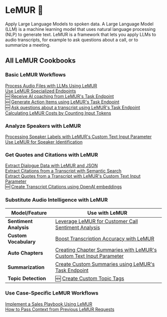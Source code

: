 # LeMUR 🐾
Apply Large Language Models to spoken data. A Large Language Model (LLM) is a machine learning model that uses natural language processing (NLP) to generate text. LeMUR is a framework that lets you apply LLMs to audio transcripts, for example to ask questions about a call, or to summarize a meeting.

## All LeMUR Cookbooks

### Basic LeMUR Workflows
[Process Audio Files with LLMs Using LeMUR](using-lemur.ipynb)<br>
[Use LeMUR Specialized Endpoints](specialized-endpoints.ipynb)<br>
🆕 [Receive AI coaching from LeMUR's Task Endpoint](task-endpoint-ai-coach.ipynb)   
🆕 [Generate Action Items using LeMUR's Task Endpoint](task-endpoint-action-items.ipynb)<br> 
🆕 [Ask questions about a transcript using LeMUR's Task Endpoint](task-endpoint-structured-QA.ipynb)<br>
[Calculating LeMUR Costs by Counting Input Tokens](counting-tokens.ipynb)  

### Analyze Speakers with LeMUR
[Processing Speaker Labels with LeMUR's Custom Text Input Parameter](input-text-speaker-labels.ipynb)  
[Use LeMUR for Speaker Identification](speaker-identification.ipynb)  

### Get Quotes and Citations with LeMUR
[Extract Dialogue Data with LeMUR and JSON](dialogue-data.ipynb)         
[Extract Citations from a Transcript with Semantic Search](transcript-citations.ipynb)    
[Extract Quotes from a Transcript with LeMUR's Custom Text Input Parameter](timestamped-transcripts.ipynb) <br>
🆕 [Create Transcript Citations using OpenAI embeddings](lemur/lemur-transcript-citations.ipynb)

### Substitute Audio Intelligence with LeMUR
| Model/Feature       | Use with LeMUR                           |
|----------------|-----------------------------------|
| **Sentiment Analysis** | [Leverage LeMUR for Customer Call Sentiment Analysis](call-sentiment-analysis.ipynb) |
| **Custom Vocabulary** | [Boost Transcription Accuracy with LeMUR](custom-vocab-lemur.ipynb) |
| **Auto Chapters**   | [Creating Chapter Summaries with LeMUR's Custom Text Input Parameter](input-text-chapters.ipynb)  |
| **Summarization**   | [Create Custom Summaries using LeMUR's Task Endpoint](task-endpoint-custom-summary.ipynb) |
| **Topic Detection**   | 🆕 [Create Custom Topic Tags](lemur/custom-topic-tags.ipynb) |

### Use Case-Specific LeMUR Workflows
[Implement a Sales Playbook Using LeMUR](sales-playbook.ipynb)   
[How to Pass Context from Previous LeMUR Requests](past-response-prompts.ipynb)  
